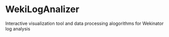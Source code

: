 # WekiLogAnalizer
Interactive visualization tool and data processing alogorithms for Wekinator log analysis
